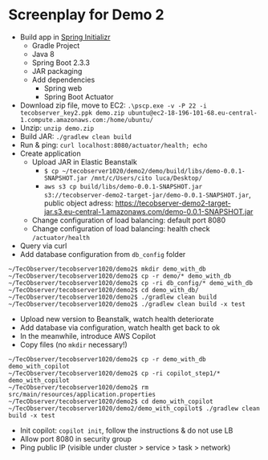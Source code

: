 # Screenplay for Demo 2

* Build app in [Spring Initializr](https://start.spring.io/)
  * Gradle Project
  * Java 8
  * Spring Boot 2.3.3
  * JAR packaging
  * Add dependencies
    * Spring web
    * Spring Boot Actuator
* Download zip file, move to EC2: `.\pscp.exe -v -P 22 -i tecobserver_key2.ppk demo.zip ubuntu@ec2-18-196-101-68.eu-central-1.compute.amazonaws.com:/home/ubuntu/`
* Unzip: `unzip demo.zip`
* Build JAR: `./gradlew clean build`
* Run & ping: `curl localhost:8080/actuator/health; echo`
* Create application
  * Upload JAR in Elastic Beanstalk
    * `$ cp ~/tecobserver1020/demo2/demo/build/libs/demo-0.0.1-SNAPSHOT.jar /mnt/c/Users/cito luca/Desktop/`
    * `aws s3 cp build/libs/demo-0.0.1-SNAPSHOT.jar s3://tecobserver-demo2-target-jar/demo-0.0.1-SNAPSHOT.jar`, public object adress: https://tecobserver-demo2-target-jar.s3.eu-central-1.amazonaws.com/demo-0.0.1-SNAPSHOT.jar
  * Change configuration of load balancing: default port 8080
  * Change configuration of load balancing: health check `/actuator/health`
* Query via curl
* Add database configuration from `db_config` folder
```
~/TecObserver/tecobserver1020/demo2$ mkdir demo_with_db
~/TecObserver/tecobserver1020/demo2$ cp -r demo/* demo_with_db
~/TecObserver/tecobserver1020/demo2$ cp -ri db_config/* demo_with_db
~/TecObserver/tecobserver1020/demo2$ cd demo_with_db/
~/TecObserver/tecobserver1020/demo2$ ./gradlew clean build
~/TecObserver/tecobserver1020/demo2$ ./gradlew clean build -x test
```
* Upload new version to Beanstalk, watch health deteriorate
* Add database via configuration, watch health get back to ok
* In the meanwhile, introduce AWS Copilot
* Copy files (no `mkdir` necessary!)
```
~/TecObserver/tecobserver1020/demo2$ cp -r demo_with_db demo_with_copilot
~/TecObserver/tecobserver1020/demo2$ cp -ri copilot_step1/* demo_with_copilot
~/TecObserver/tecobserver1020/demo2$ rm src/main/resources/application.properties
~/TecObserver/tecobserver1020/demo2$ cd demo_with_copilot
~/TecObserver/tecobserver1020/demo2/demo_with_copilot$ ./gradlew clean build -x test
```
* Init copilot: `copilot init`, follow the instructions & do not use LB
* Allow port 8080 in security group
* Ping public IP (visible under cluster > service > task > network)
